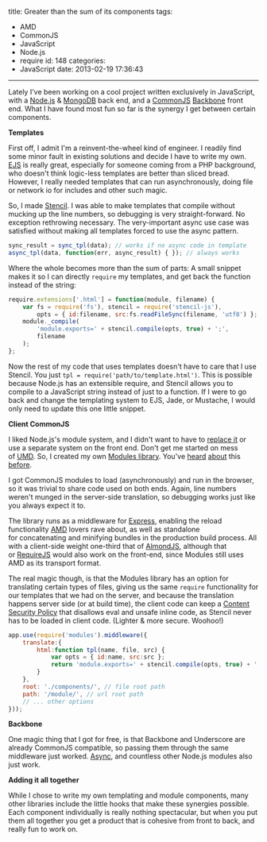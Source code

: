 title: Greater than the sum of its components
tags:
  - AMD
  - CommonJS
  - JavaScript
  - Node.js
  - require
id: 148
categories:
  - JavaScript
date: 2013-02-19 17:36:43
---

Lately I've been working on a cool project written exclusively in JavaScript, with a [Node.js](http://nodejs.org/) & [MongoDB](http://www.mongodb.org/) back end, and a [CommonJS](http://thetalecrafter.github.com/modules/) [Backbone](http://backbonejs.org/) front end. What I have found most fun so far is the synergy I get between certain components.

**Templates**

First off, I admit I'm a reinvent-the-wheel kind of engineer. I readily find some minor fault in existing solutions and decide I have to write my own. [EJS](https://github.com/visionmedia/ejs) is really great, especially for someone coming from a PHP background, who doesn't think logic-less templates are better than sliced bread. However, I really needed templates that can run asynchronously, doing file or network io for includes and other such magic.

So, I made [Stencil](http://thetalecrafter.github.com/stencil/). I was able to make templates that compile without mucking up the line numbers, so debugging is very straight-forward. No exception rethrowing necessary. The very-important async use case was satisfied without making all templates forced to use the async pattern.

```javascript
sync_result = sync_tpl(data); // works if no async code in template
async_tpl(data, function(err, async_result) { }); // always works
```

Where the whole becomes more than the sum of parts: A small snippet makes it so I can directly `require` my templates, and get back the function instead of the string:

```javascript
require.extensions['.html'] = function(module, filename) {
	var fs = require('fs'), stencil = require('stencil-js'),
		opts = { id:filename, src:fs.readFileSync(filename, 'utf8') };
	module._compile(
		'module.exports=' + stencil.compile(opts, true) + ';',
		filename
	);
};
```

Now the rest of my code that uses templates doesn't have to care that I use Stencil. You just `tpl = require('path/to/template.html')`. This is possible because Node.js has an extensible require, and Stencil allows you to compile to a JavaScript string instead of just to a function. If I were to go back and change the templating system to EJS, Jade, or Mustache, I would only need to update this one little snippet.

**Client CommonJS**

I liked Node.js's module system, and I didn't want to have to [replace it](http://requirejs.org/docs/node.html) or use a separate system on the front end. Don't get me started on mess of [UMD](https://github.com/umdjs/umd). So, I created my own [Modules library](http://thetalecrafter.github.com/modules/). You've [heard](http://thetalecrafter.com/2010/01/30/javascript-require-in-100-lines-of-code/ "JavaScript require in 100 lines of code") [about](http://thetalecrafter.com/2011/04/13/load-only-when-needed-or-preload-everything/ "Load only when needed, or Preload everything?") this [before](http://thetalecrafter.com/2011/09/22/commonjs-in-the-browser/ "CommonJS in the Browser").

I got CommonJS modules to load (asynchronously) and run in the browser, so it was trivial to share code used on both ends. Again, line numbers weren't munged in the server-side translation, so debugging works just like you always expect it to.

The library runs as a middleware for [Express](http://expressjs.com/), enabling the reload functionality [AMD](https://github.com/amdjs/amdjs-api/wiki/AMD) lovers rave about, as well as standalone for concatenating and minifying bundles in the production build process. All with a client-side weight one-third that of [AlmondJS](https://github.com/jrburke/almond), although that or [RequireJS](http://requirejs.org/) would also work on the front-end, since Modules still uses AMD as its transport format.

The real magic though, is that the Modules library has an option for translating certain types of files, giving us the same `require` functionality for our templates that we had on the server, and because the translation happens server side (or at build time), the client code can keep a [Content Security Policy](http://www.html5rocks.com/en/tutorials/security/content-security-policy/) that disallows eval and unsafe inline code, as Stencil never has to be loaded in client code. (Lighter & more secure. Woohoo!)

```javascript
app.use(require('modules').middleware({
	translate:{
		html:function tpl(name, file, src) {
			var opts = { id:name, src:src };
			return 'module.exports=' + stencil.compile(opts, true) + ';';
		}
	},
	root: './components/', // file root path
	path: '/module/', // url root path
	// ... other options
}));
```

**Backbone**

One magic thing that I got for free, is that Backbone and Underscore are already CommonJS compatible, so passing them through the same middleware just worked. [Async](https://github.com/caolan/async), and countless other Node.js modules also just work.

**Adding it all together**

While I chose to write my own templating and module components, many other libraries include the little hooks that make these synergies possible. Each component individually is really nothing spectacular, but when you put them all together you get a product that is cohesive from front to back, and really fun to work on.
